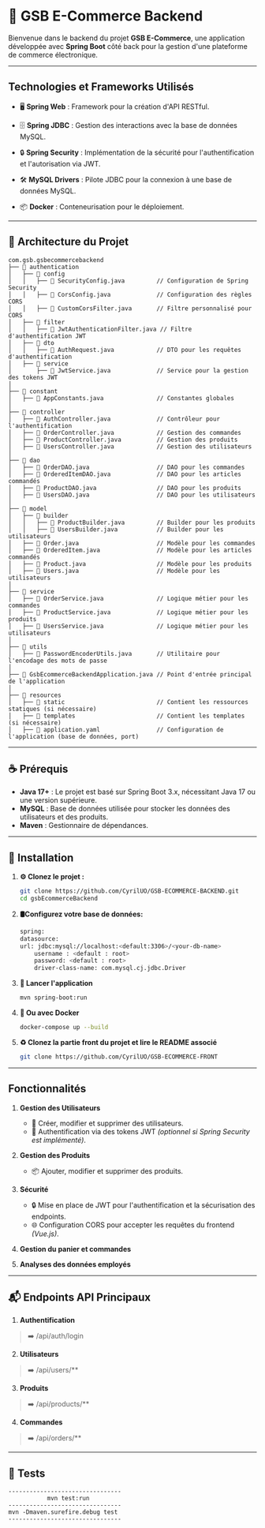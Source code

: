 # 🧨 GSB E-Commerce Backend

Bienvenue dans le backend du projet **GSB E-Commerce**, une application développée avec **Spring Boot** côté back pour la gestion d'une plateforme de commerce électronique.

---

## **Technologies et Frameworks Utilisés**

- 🖥️ **Spring Web** : Framework pour la création d'API RESTful.


- 🗄️ **Spring JDBC** : Gestion des interactions avec la base de données MySQL.


- 🔒 **Spring Security** : Implémentation de la sécurité pour l'authentification et l'autorisation via JWT.


- 🛠️ **MySQL Drivers** : Pilote JDBC pour la connexion à une base de données MySQL.


- 📦 **Docker** : Conteneurisation pour le déploiement.


---

## 📂 **Architecture du Projet**
```plaintext
com.gsb.gsbecommercebackend
├── 📁 authentication
│   ├── 📁 config
│   │   ├── 📝 SecurityConfig.java         // Configuration de Spring Security
│   │   ├── 📝 CorsConfig.java             // Configuration des règles CORS
│   │   ├── 📝 CustomCorsFilter.java       // Filtre personnalisé pour CORS
│   ├── 📁 filter
│   │   ├── 📝 JwtAuthenticationFilter.java // Filtre d'authentification JWT
│   ├── 📁 dto
│   │   ├── 📝 AuthRequest.java            // DTO pour les requêtes d'authentification
│   ├── 📁 service
│       ├── 📝 JwtService.java             // Service pour la gestion des tokens JWT
│
├── 📁 constant
│   ├── 📝 AppConstants.java               // Constantes globales
│
├── 📁 controller
│   ├── 📝 AuthController.java             // Contrôleur pour l'authentification
│   ├── 📝 OrderController.java            // Gestion des commandes
│   ├── 📝 ProductController.java          // Gestion des produits
│   ├── 📝 UsersController.java            // Gestion des utilisateurs
│
├── 📁 dao
│   ├── 📝 OrderDAO.java                   // DAO pour les commandes
│   ├── 📝 OrderedItemDAO.java             // DAO pour les articles commandés
│   ├── 📝 ProductDAO.java                 // DAO pour les produits
│   ├── 📝 UsersDAO.java                   // DAO pour les utilisateurs
│
├── 📁 model
│   ├── 📁 builder
│   │   ├── 📝 ProductBuilder.java         // Builder pour les produits
│   │   ├── 📝 UsersBuilder.java           // Builder pour les utilisateurs
│   ├── 📝 Order.java                      // Modèle pour les commandes
│   ├── 📝 OrderedItem.java                // Modèle pour les articles commandés
│   ├── 📝 Product.java                    // Modèle pour les produits
│   ├── 📝 Users.java                      // Modèle pour les utilisateurs
│
├── 📁 service
│   ├── 📝 OrderService.java               // Logique métier pour les commandes
│   ├── 📝 ProductService.java             // Logique métier pour les produits
│   ├── 📝 UsersService.java               // Logique métier pour les utilisateurs
│
├── 📁 utils
│   ├── 📝 PasswordEncoderUtils.java       // Utilitaire pour l'encodage des mots de passe
│
├── 📝 GsbEcommerceBackendApplication.java // Point d'entrée principal de l'application
│
├── 📁 resources
│   ├── 📁 static                          // Contient les ressources statiques (si nécessaire)
│   ├── 📁 templates                       // Contient les templates (si nécessaire)
│   ├── 📝 application.yaml                // Configuration de l'application (base de données, port)

```
---
## **☕ Prérequis**

- **Java 17+** : Le projet est basé sur Spring Boot 3.x, nécessitant Java 17 ou une version supérieure.
- **MySQL** : Base de données utilisée pour stocker les données des utilisateurs et des produits.
- **Maven** : Gestionnaire de dépendances.

---
## **📜 Installation**

1. **⚙️ Clonez le projet :**
   ```bash
   git clone https://github.com/CyrilUO/GSB-ECOMMERCE-BACKEND.git
   cd gsbEcommerceBackend

2. **🛢️️Configurez votre base de données:**
    ```bash
    spring:
    datasource:
    url: jdbc:mysql://localhost:<default:3306>/<your-db-name>
        username : <default : root>
        password: <default : root>
        driver-class-name: com.mysql.cj.jdbc.Driver
3. **🚀 Lancer l'application**
    ```bash 
   mvn spring-boot:run
   
4. **🐋 Ou avec Docker**
   ```bash
   docker-compose up --build

5. **♻️ Clonez la partie front du projet et lire le README associé**
    ```bash
    git clone https://github.com/CyrilUO/GSB-ECOMMERCE-FRONT
---
## **Fonctionnalités**

1. **Gestion des Utilisateurs**
    - 👤 Créer, modifier et supprimer des utilisateurs.
    - 🔐 Authentification via des tokens JWT *(optionnel si Spring Security est implémenté)*.

2. **Gestion des Produits**
    - 📦 Ajouter, modifier et supprimer des produits.

3. **Sécurité** 
    - 🔒 Mise en place de JWT pour l'authentification et la sécurisation des endpoints.
    - 🌐 Configuration CORS pour accepter les requêtes du frontend *(Vue.js)*.

4. **Gestion du panier et commandes**

5. **Analyses des données employés** 

---

## **📬 Endpoints API Principaux**
1. **Authentification**
> ➡️ /api/auth/login
2. **Utilisateurs**  
> ➡️ /api/users/**
3. **Produits** 
> ➡️ /api/products/**
4. **Commandes**
> ➡️ /api/orders/**

--- 

## **🧪 Tests**
```
--------------------------------
           mvn test:run                    
--------------------------------
mvn -Dmaven.surefire.debug test 
--------------------------------

